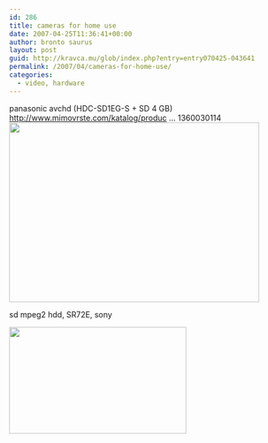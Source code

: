 ```yaml
---
id: 286
title: cameras for home use
date: 2007-04-25T11:36:41+00:00
author: bronto saurus
layout: post
guid: http://kravca.mu/glob/index.php?entry=entry070425-043641
permalink: /2007/04/cameras-for-home-use/
categories:
  - video, hardware
---
```

panasonic avchd (HDC-SD1EG-S + SD 4 GB)  
<a href="http://www.mimovrste.com/katalog/product.php?product_id=1360030114" target="_blank" >http://www.mimovrste.com/katalog/produc &#8230; 1360030114</a>  
<img src="/images/hdc_sd1.jpg" width="452" height="325" border="0" alt="" />

sd mpeg2 hdd, SR72E, sony

<img src="/images/sony_sr72e.jpg" width="320" height="193" border="0" alt="" />